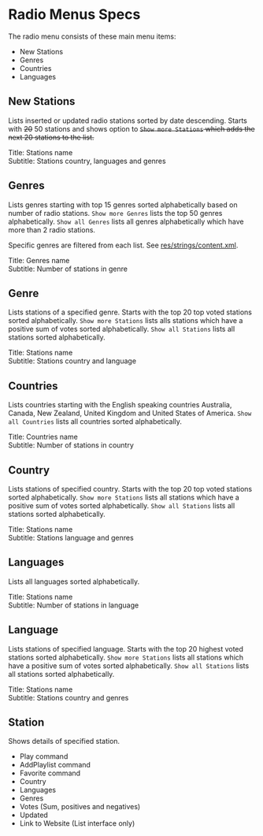 # Radio Menus Specs

The radio menu consists of these main menu items:

 - New Stations
 - Genres
 - Countries
 - Languages

## New Stations

Lists inserted or updated radio stations sorted by date descending. Starts with ~~20~~ 50 stations and shows option to ~~`Show more Stations` which adds the next 20 stations to the list.~~

Title: Stations name  
Subtitle: Stations country, languages and genres

## Genres

Lists genres starting with top 15 genres sorted alphabetically based on number of radio stations. `Show more Genres` lists the top 50 genres alphabetically. `Show all Genres` lists all genres alphabetically which have more than 2 radio stations.

Specific genres are filtered from each list. See [res/strings/content.xml](../app/src/main/res/strings/content.xml).

Title: Genres name  
Subtitle: Number of stations in genre

## Genre

Lists stations of a specified genre. Starts with the top 20 top voted stations sorted alphabetically. `Show more Stations` lists alls stations which have a positive sum of votes sorted alphabetically. `Show all Stations` lists all stations sorted alphabetically.

Title: Stations name  
Subtitle: Stations country and language

## Countries

Lists countries starting with the English speaking countries Australia, Canada, New Zealand, United Kingdom and United States of America. `Show all Countries` lists all countries sorted alphabetically.

Title: Countries name  
Subtitle: Number of stations in country

## Country

Lists stations of specified country. Starts with the top 20 top voted stations sorted alphabetically. `Show more Stations` lists all stations which have a positive sum of votes sorted alphabetically. `Show all Stations` lists all stations sorted alphabetically.

Title: Stations name  
Subtitle: Stations language and genres

## Languages

Lists all languages sorted alphabetically.

Title: Stations name  
Subtitle: Number of stations in language

## Language

Lists stations of specified language. Starts with the top 20 highest voted stations sorted alphabetically. `Show more Stations` lists all stations which have a positive sum of votes sorted alphabetically. `Show all Stations` lists all stations sorted alphabetically.

Title: Stations name  
Subtitle: Stations country and genres

## Station

Shows details of specified station.

 - Play command
 - AddPlaylist command
 - Favorite command
 - Country
 - Languages
 - Genres
 - Votes (Sum, positives and negatives)
 - Updated
 - Link to Website (List interface only)
 
